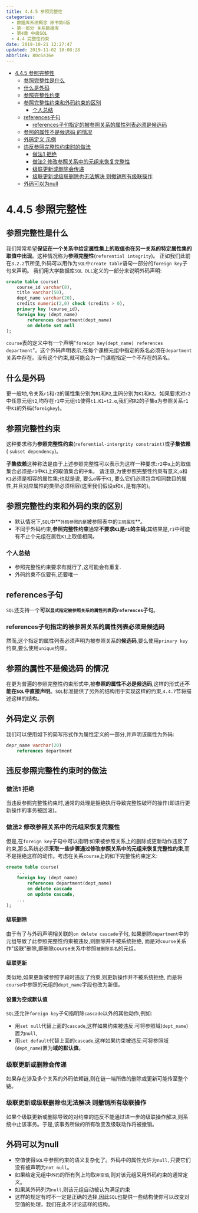 ```yaml
---
title: 4.4.5 参照完整性
categories: 
  - 数据库系统概念 原书第6版
  - 第一部分 关系数据库
  - 第4章 中级SQL
  - 4.4 完整性约束
date: 2019-10-21 12:27:47
updated: 2019-11-02 10:08:28
abbrlink: 80c6a36e
---
```

- [4.4.5 参照完整性](/ReadingNotes/80c6a36e/#4-4-5-参照完整性)
    - [参照完整性是什么](/ReadingNotes/80c6a36e/#参照完整性是什么)
    - [什么是外码](/ReadingNotes/80c6a36e/#什么是外码)
    - [参照完整性约束](/ReadingNotes/80c6a36e/#参照完整性约束)
    - [参照完整性约束和外码约束的区别](/ReadingNotes/80c6a36e/#参照完整性约束和外码约束的区别)
        - [个人总结](/ReadingNotes/80c6a36e/#个人总结)
    - [references子句](/ReadingNotes/80c6a36e/#references子句)
        - [references子句指定的被参照关系的属性列表必须是候选码](/ReadingNotes/80c6a36e/#references子句指定的被参照关系的属性列表必须是候选码)
    - [参照的属性不是候选码 的情况](/ReadingNotes/80c6a36e/#参照的属性不是候选码-的情况)
    - [外码定义 示例](/ReadingNotes/80c6a36e/#外码定义-示例)
    - [违反参照完整性约束时的做法](/ReadingNotes/80c6a36e/#违反参照完整性约束时的做法)
        - [做法1 拒绝](/ReadingNotes/80c6a36e/#做法1-拒绝)
        - [做法2 修改参照关系中的元组来恢复完整性](/ReadingNotes/80c6a36e/#做法2-修改参照关系中的元组来恢复完整性)
        - [级联更新或删除会传递](/ReadingNotes/80c6a36e/#级联更新或删除会传递)
        - [级联更新或级联删除也无法解决 则撤销所有级联操作](/ReadingNotes/80c6a36e/#级联更新或级联删除也无法解决-则撤销所有级联操作)
    - [外码可以为null](/ReadingNotes/80c6a36e/#外码可以为null)

<!--more-->
<script src="https://cdn.bootcss.com/jquery/3.4.0/jquery.slim.min.js"></script>
<script>$(document).ready(function () {$(".post-body > ul:nth-child(1)").hide();});</script>

<!--end-->
<!--SSTStart-->
# 4.4.5 参照完整性 #
## 参照完整性是什么 ##
我们常常希望**保证在一个关系中给定属性集上的取值也在另一关系的特定属性集的取值中出现**。这种情况称为**参照完整性**(`referential integrity`)。
正如我们此前在`3.2.2`节所见,外码可以用作为`SQL`中`create table`语句一部分的`foreign key`子句来声明。
我们用大学数据库`SQL DLL`定义的一部分来说明外码声明:
```sql
create table course(
    course_id varchar(8), 
    title varchar(50), 
    dept_name varchar(20),
    credits numeric(2,0) check (credits > 0),
    primary key (course_id),
    foreign key (dept_name)
        references department(dept_name)
        on delete set null
);
```
`course`表的定义中有一个声明"`foreign key(dept_name) references department`"。这个外码声明表示,在每个课程元组中指定的系名必须在`department`关系中存在。没有这个约束,就可能会为一门课程指定一个不存在的系名。
## 什么是外码 ##
更一般地,令关系`r1`和`r2`的属性集分别为`R1`和`R2`,主码分别为`K1`和`K2`。如果要求对`r2`中任意元组`t2`,均存在`r1`中元组`t1`使得`t1.K1=t2.α`,我们称`R2`的子集`α`为参照关系`r1`中`K1`的外码(`foreigkey`)。
## 参照完整性约束 ##
这种要求称为**参照完整性约束**(`referential-intergrity constraint)`或**子集依赖**( `subset dependency`)。

**子集依赖**这种称法是由于上述参照完整性可以表示为这样一种要求:`r2`中`α`上的取值集合必须是`r1`中`K1`上的取值集合的`子集`。
请注意,为使参照完整性约束有意义,`α`和`K1`必须是相容的属性集;也就是说,
要么`α`等于`K1`,
要么它们必须包含相同数目的属性,并且对应属性的类型必须相容(这里我们假设`α`和`K,`是有序的)。
## 参照完整性约束和外码约束的区别 ##
- 默认情况下,`SQL`中**`外码参照的是`被参照表中的`主码属性`**。
- 不同于外码约束,**参照完整性约束**通常**不要求`K1`是`r1`的主码**;其结果是,`r1`中可能有不止个元组在属性`K1`上取值相同。

### 个人总结 ###
- 参照完整性约束要求有就行了,这可能会有重复.
- 外码约束不仅要有,还要唯一


## references子句 ##
`SQL`还支持一个**可以`显式指定被参照关系的属性列表`的`references`子句**。
### references子句指定的被参照关系的属性列表必须是候选码 ###
然而,这个指定的属性列表必须声明为被参照关系的**候选码**,要么使用`primary key`约束,要么使用`unique`约束。
## 参照的属性不是候选码 的情况 ##
在更为普遍的参照完整性约束形式中,被**参照的属性不必是候选码**,这样的形式还**不能在`SQL`中直接声明**。`SQL`标准提供了另外的结构用于实现这样的约束,`4.4.7`节将描述这样的结构。

## 外码定义 示例 ##
我们可以使用如下的简写形式作为属性定义的一部分,并声明该属性为外码:
```sql
depr_name varchar(20)
    references department
```
## 违反参照完整性约束时的做法 ##
### 做法1 拒绝 ###
当违反参照完整性约束时,通常的处理是拒绝执行导致完整性破坏的操作(即进行更新操作的事务被回滚)。
### 做法2 修改参照关系中的元组来恢复完整性 ###
但是,在`foreign key`子句中可以指明:如果被参照关系上的删除或更新动作违反了约束,那么系统必须**采取一些步骤通过修改参照关系中的元组来恢复完整性约束**,而不是拒绝这样的动作。考虑在关系`course`上的如下完整性约束定义:
```sql
create table course(
    ...
    foreign key (dept_name)
        references department(dept_name)
        on delete cascade
        on update cascade,
    ...
);
```
#### 级联删除 ####
由于有了与外码声明相关联的`on delete cascade`子句,
如果删除`department`中的元组导致了此参照完整性约束被违反,则删除并不被系统拒绝,
而是对`course`关系作"级联"删除,即删除course关系中参照`被删除系名`的元组。
#### 级联更新 ####
类似地,如果更新被参照字段时违反了约束,则更新操作并不被系统拒绝,
而是将`course`中参照的元组的`dept_name`字段也改为新值。
#### 设置为空或默认值 ####
`SQL`还允许`foreign key`子句指明除`cascade`以外的其他动作,例如:
- 用`set null`代替上面的`cascade`,这样如果约束被违反:可将参照域(`dept_name`)置为`null`,
- 用`set default`代替上面的`cascade`,这样如果约束被违反:可将参照域(`dept_name`)置为**域的默认值**。

### 级联更新或删除会传递 ###
如果存在涉及多个关系的外码依赖链,则在链一端所做的删除或更新可能传至整个链。
### 级联更新或级联删除也无法解决 则撤销所有级联操作 ###
如果个级联更新或删除导致的对约束的违反不能通过进一步的级联操作解决,则系统中止该事务。于是,该事务所做的所有改变及级联动作将被撤销。
## 外码可以为null ##
- 空值使得`SQL`中参照约束的语义复杂化了。外码中的属性允许为`null,`只要它们没有被声明为`not null`。
- 如果给定元组中`外码`的所有列上均取`非空值`,则对该元组采用外码约束的通常定义。
- 如果某外码列为`null`,则该元组自动被认为满足约束
- 这样的规定有时不一定是正确的选择,因此`SQL`也提供一些结构使你可以改变对空值的处理，我们在此不讨论这样的结构。

<!--SSTStop-->

